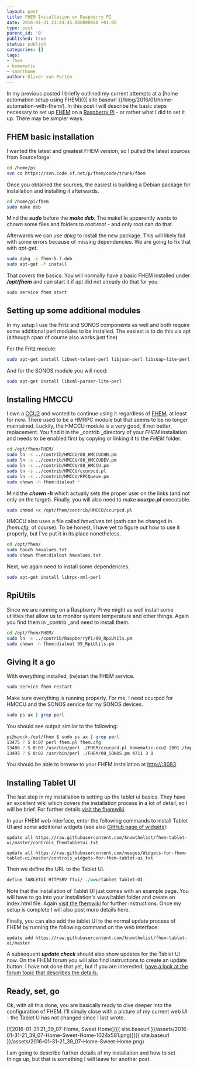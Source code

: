 ```yaml
---
layout: post
title: FHEM Installation on Raspberry PI
date: 2016-01-31 21:44:45.000000000 +01:00
type: post
parent_id: '0'
published: true
status: publish
categories: []
tags:
- fhem
- homematic
- smarthome
author: Oliver van Porten
---
```

In my previous posted I briefly outlined my current attempts at a [home automation setup using FHEM]({{ site.baseurl }}/blog/2016/01/home-automation-with-fhem/). In this post I will describe the basic steps necessary to set up [FHEM](http://fhem.de/fhem.html) on a [Raspberry Pi](https://www.raspberrypi.org/) - or rather what I did to set it up. There may be simpler ways.

FHEM basic installation
-----------------------

I wanted the latest and greatest FHEM version, so I pulled the latest sources from Sourceforge:

``` bash
cd /home/pi
svn co https://svn.code.sf.net/p/fhem/code/trunk/fhem
```

Once you obtained the sources, the easiest is building a Debian package for installation and installing it afterwards.

``` bash
cd /home/pi/fhem
sudo make deb
```

Mind the **_sudo_** before the **_make deb_**. The makefile apparently wants to _chown_ some files and folders to _root:root_ - and only root can do that.

Afterwards we can use _dpkg_ to install the new package. This will likely fail with some errors because of missing dependencies. We are going to fix that with _apt-get._

``` bash
sudo dpkg -i fhem-5.7.deb
sudo apt-get -f install
```

That covers the basics. You will normally have a basic FHEM installed under **_/opt/fhem_** and can start it if apt did not already do that for you.

``` bash
sudo service fhem start
```

Setting up some additional modules
----------------------------------

In my setup I use the Fritz and SONOS components as well and both require some additional perl modules to be installed. The easiest is to do this via apt (although cpan of course also works just fine)

For the Fritz module:

``` bash
sudo apt-get install libnet-telnet-perl libjson-perl libsoap-lite-perl
```

And for the SONOS module you will need:

``` bash
sudo apt-get install libxml-parser-lite-perl
```

Installing HMCCU
----------------

I own a [CCU2](http://www.eq-3.de/produkt-detail-zentralen-und-gateways/items/homematic-zentrale-ccu-2.html) and wanted to continue using it regardless of [FHEM](http://fhem.de/fhem.html), at least for now. There used to be a HMRPC module but that seems to be no longer maintained. Luckily, the HMCCU module is a very good, if not better, replacement. You find it in the _contrib _directory of your _FHEM_ installation and needs to be enabled first by copying or linking it to the _FHEM_ folder.

``` bash
cd /opt/fhem/FHEM/
sudo ln -s ../contrib/HMCCU/88_HMCCUCHN.pm
sudo ln -s ../contrib/HMCCU/88_HMCCUDEV.pm
sudo ln -s ../contrib/HMCCU/88_HMCCU.pm
sudo ln -s ../contrib/HMCCU/ccurpcd.pl
sudo ln -s ../contrib/HMCCU/RPCQueue.pm
sudo chown -h fhem:dialout *
```

Mind the **_chown -h_** which actually sets the proper user on the links (and not only on the target). Finally, you will also need to make **_ccurpc.pl_** executable.

``` bash
sudo chmod +x /opt/fhem/contrib/HMCCU/ccurpcd.pl
```

HMCCU also uses a file called _hmvalues.txt_ (path can be changed in _fhem.cfg_, of course). To be honest, I have yet to figure out how to use it properly, but I've put it in its place nonetheless.

``` bash
cd /opt/fhem/
sudo touch hmvalues.txt
sudo chown fhem:dialout hmvalues.txt
```

Next, we again need to install some dependencies.

``` bash
sudo apt-get install librpc-xml-perl
```

RpiUtils
--------

Since we are running on a Raspberry Pi we might as well install some utilities that allow us to monitor system temperature and other things. Again you find them in _contrib _and need to install them.

``` bash
cd /opt/fhem/FHEM/
sudo ln -s ../contrib/RaspberryPi/99_RpiUtils.pm
sudo chown -h fhem:dialout 99_RpiUtils.pm
```

Giving it a go
--------------

With everything installed, (re)start the FHEM service.

``` bash
sudo service fhem restart
```

Make sure everything is running properly. For me, I need ccurpcd for HMCCU and the SONOS service for my SONOS devices.

``` bash
sudo ps ax | grep perl
```

You should see output similar to the following:

``` bash
pi@spock:/opt/fhem $ sudo ps ax | grep perl
13475 ? S 0:07 perl fhem.pl fhem.cfg
13486 ? S 0:03 /usr/bin/perl ./FHEM/ccurpcd.pl homematic-ccu2 2001 /tmp/ccuqueue_2001 ./log/ccurpcd_2001.log
13495 ? S 0:02 /usr/bin/perl ./FHEM/00_SONOS.pm 4711 3 0
```

You should be able to browse to your FHEM installation at [http://<yourhost>:8083](http://<yourhost>:8083).

Installing Tablet UI
--------------------

The last step in my installation is setting up the tablet ui basics. They have an excellent wiki which covers the installation process in a lot of detail, so I will be brief. For further details [visit the fhemwiki](http://www.fhemwiki.de/wiki/FHEM_Tablet_UI).

In your FHEM web interface, enter the following commands to install Tablet UI and some additional widgets (see also [GitHub page of widgets](https://github.com/nesges/Widgets-for-fhem-tablet-ui/wiki/Installation)):

``` text
update all https://raw.githubusercontent.com/knowthelist/fhem-tablet-ui/master/controls_fhemtabletui.txt

update all https://raw.githubusercontent.com/nesges/Widgets-for-fhem-tablet-ui/master/controls_widgets-for-fhem-tablet-ui.txt
```

Then we define the URL to the Tablet UI.

``` perl
define TABLETUI HTTPSRV ftui/ ./www/tablet Tablet-UI
```

Note that the installation of Tablet UI just comes with an example page. You will have to go into your installation's www/tablet folder and create an index.html file. Again [visit the fhemwiki](http://www.fhemwiki.de/wiki/FHEM_Tablet_UI) for further instructions. Once my setup is complete I will also post more details here.

Finally, you can also add the tablet UI to the normal update process of FHEM by running the following command on the web interface:

``` text
update add https://raw.githubusercontent.com/knowthelist/fhem-tablet-ui/master
```

A subsequent _**update check**_ should also show updates for the Tablet UI now. On the FHEM forum you will also find instructions to create an update button. I have not done that yet, but if you are interested, [have a look at the forum topic that describes the details.](http://forum.fhem.de/index.php/topic,34233.msg287146.html#msg287146)

Ready, set, go
--------------

Ok, with all this done, you are basically ready to dive deeper into the configuration of FHEM. I'll simply close with a picture of my current web UI - the Tablet U has not changed since I last wrote.

[![2016-01-31 21_39_07-Home, Sweet Home]({{ site.baseurl }}/assets/2016-01-31-21_39_07-Home-Sweet-Home-1024x581.png)]({{ site.baseurl }}/assets/2016-01-31-21_39_07-Home-Sweet-Home.png)

I am going to describe further details of my installation and how to set things up, but that is something I will leave for another post.